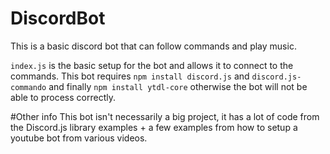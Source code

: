 # DiscordBot
This is a basic discord bot that can follow commands and play music.

`index.js` is the basic setup for the bot and allows it to connect to the commands. This bot requires `npm install discord.js` and `discord.js-commando`
and finally `npm install ytdl-core` otherwise the bot will not be able to process correctly.

#Other info
This bot isn't necessarily a big project, it has a lot of code from the Discord.js library examples + a few examples from how to setup a youtube bot from various videos.
